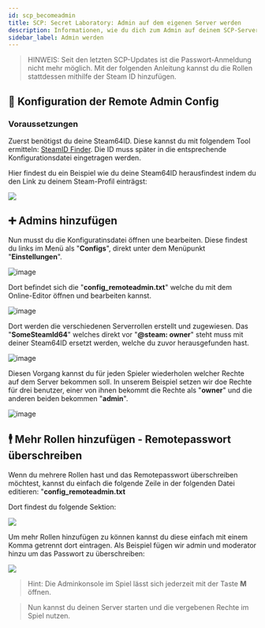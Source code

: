 ```yaml
---
id: scp_becomeadmin
title: SCP: Secret Laboratory: Admin auf dem eigenen Server werden
description: Informationen, wie du dich zum Admin auf deinem SCP-Server von ZAP-Hosting.com machen kannst - ZAP-Hosting.com Dokumentationen
sidebar_label: Admin werden
---
```


> HINWEIS: Seit den letzten SCP-Updates ist die Passwort-Anmeldung nicht mehr möglich. Mit der folgenden Anleitung kannst du die Rollen stattdessen mithilfe der Steam ID hinzufügen.

##  📃 Konfiguration der Remote Admin Config

### Voraussetzungen

Zuerst benötigst du deine Steam64ID.
Diese kannst du mit folgendem Tool ermitteln: [SteamID Finder](https://steamid.io/lookup).
Die ID muss später in die entsprechende Konfigurationsdatei eingetragen werden.

Hier findest du ein Beispiel wie du deine Steam64ID herausfindest indem du den Link zu deinem Steam-Profil einträgst:

![](https://screensaver01.zap-hosting.com/index.php/s/92WJfgmrdZWXbFd/preview)

## ➕ Admins hinzufügen

Nun musst du die Konfiguratinsdatei öffnen une bearbeiten.
Diese findest du links im Menü als "**Configs**", direkt unter dem Menüpunkt "**Einstellungen**".

![image](https://user-images.githubusercontent.com/13604413/159181503-5c3ddda0-88e2-4bae-a2a0-a2160268ac0f.png)

Dort befindet sich die "**config_remoteadmin.txt**" welche du mit dem Online-Editor öffnen und bearbeiten kannst.

![image](https://user-images.githubusercontent.com/13604413/159181547-d354215d-2563-42ee-803e-673822364aed.png)

Dort werden die verschiedenen Serverrollen erstellt und zugewiesen.
Das "**SomeSteamId64**" welches direkt vor "**@steam: owner**" steht muss mit deiner Steam64ID ersetzt werden, welche du zuvor herausgefunden hast.

![image](https://user-images.githubusercontent.com/13604413/159181591-fe0fb375-db67-45a6-8790-1a497e81c69b.png)

Diesen Vorgang kannst du für jeden Spieler wiederholen welcher Rechte auf dem Server bekommen soll.
In unserem Beispiel setzen wir doe Rechte für drei benutzer, einer von ihnen bekommt die Rechte als "**owner**" und die anderen beiden bekommen "**admin**".

![image](https://user-images.githubusercontent.com/13604413/159181666-fd68aac0-2c42-470c-b0c2-b1448d67a2cd.png)

## 🕴️ Mehr Rollen hinzufügen - Remotepasswort überschreiben

Wenn du mehrere Rollen hast und das Remotepasswort überschreiben möchtest, kannst du einfach die folgende Zeile in der folgenden Datei editieren:
"**config_remoteadmin.txt**

Dort findest du folgende Sektion: 

![](https://screensaver01.zap-hosting.com/index.php/s/8MB5E5X9j274ZT5/preview)

Um mehr Rollen hinzufügen zu können kannst du diese einfach mit einem Komma getrennt dort eintragen.
Als Beispiel fügen wir admin und moderator hinzu um das Passwort zu überschreiben:

![](https://screensaver01.zap-hosting.com/index.php/s/7otg34iLKzASX4q/preview)

> Hint: Die Adminkonsole im Spiel lässt sich jederzeit mit der Taste **M** öffnen.

> Nun kannst du deinen Server starten und die vergebenen Rechte im Spiel nutzen.
